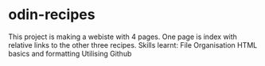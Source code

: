 # odin-recipes
This project is making a webiste with 4 pages. One page is index with relative links to the other three recipes.
Skills learnt:
        File Organisation
        HTML basics and formatting
        Utilising Github